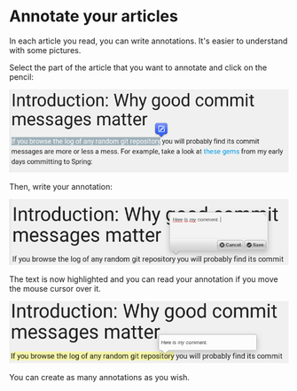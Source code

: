 # Annotate your articles

In each article you read, you can write annotations. It's easier to
understand with some pictures.

Select the part of the article that you want to annotate and click on
the pencil:

![Select your text](../../../img/user/annotations_1.png)

Then, write your annotation:

![Write your annotation](../../../img/user/annotations_2.png)

The text is now highlighted and you can read your annotation if you move
the mouse cursor over it.

![Read your annotation](../../../img/user/annotations_3.png)

You can create as many annotations as you wish.
